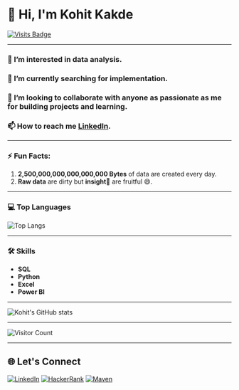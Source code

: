 # 👋 Hi, I'm Kohit Kakde

[![Visits Badge](https://badges.pufler.dev/visits/kohitkakde/kohitkakde)](https://badges.pufler.dev)

---


### 👀 I’m interested in data analysis.
### 🌱 I’m currently searching for implementation.
### 💞️ I’m looking to collaborate with anyone as passionate as me for building projects and learning.
### 📫 How to reach me [LinkedIn](https://www.linkedin.com/in/kohit-kakde-1949b1226).

---

### ⚡ Fun Facts:
1. **2,500,000,000,000,000,000 Bytes** of data are created every day.
2. **Raw data** are dirty but **insight👀** are fruitful 😄.

---
### 💻 Top Languages
![Top Langs](https://github-readme-stats.vercel.app/api/top-langs/?username=kohitkakde&layout=compact&theme=tokyonight)

---
### 🛠️ Skills
- **SQL**
- **Python**
- **Excel**
- **Power BI**
---




![Kohit's GitHub stats](https://github-readme-stats.vercel.app/api?username=kohitkakde&show_icons=true&theme=tokyonight)




---

![Visitor Count](https://profile-counter.glitch.me/kohitkakde/count.svg)

---

## 🌐 Let's Connect
[![LinkedIn](https://img.shields.io/badge/LinkedIn-Profile-blue)](https://www.linkedin.com/in/kohit-kakde)
[![HackerRank](https://img.shields.io/badge/HackerRank-Profile-green)](https://www.hackerrank.com/dashboard)
[![Maven](https://img.shields.io/badge/Maven-Profile-purple)](https://app.mavenanalytics.io/portfolio)






































<!---
kohitkakde/kohitkakde is a ✨ special ✨ repository because its `README.md` (this file) appears on your GitHub profile.
You can click the Preview link to take a look at your changes.
--->
